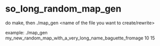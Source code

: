 # so_long_random_map_gen

do make, then ./map_gen <name of the file you want to create/rewrite> <height> <width>

example:  ./map_gen my_new_random_map_with_a_very_long_name_baguette_fromage 10 15

